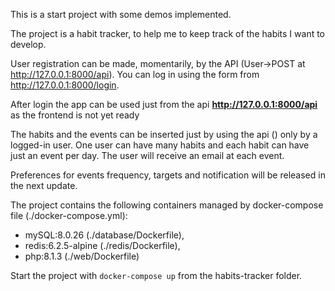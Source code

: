 This is a start project with some demos implemented.

The project is a habit tracker, to help me to keep track of the habits I want to develop.

User registration can be made, momentarily, by the API (User->POST at http://127.0.0.1:8000/api).
You can log in using the form from http://127.0.0.1:8000/login.

After login the app can be used just from the api **http://127.0.0.1:8000/api** as the frontend is not yet ready

The habits and the events can be inserted just by using the api () 
only by a logged-in user.
One user can have many habits and each habit can have just an event per day.
The user will receive an email at each event.

Preferences for events frequency, targets and notification will be released in the next update.

The project contains the following containers managed by docker-compose file (./docker-compose.yml):
- mySQL:8.0.26 (./database/Dockerfile), 
- redis:6.2.5-alpine (./redis/Dockerfile),
- php:8.1.3 (./web/Dockerfile)

Start the project with `docker-compose up` from the habits-tracker folder.